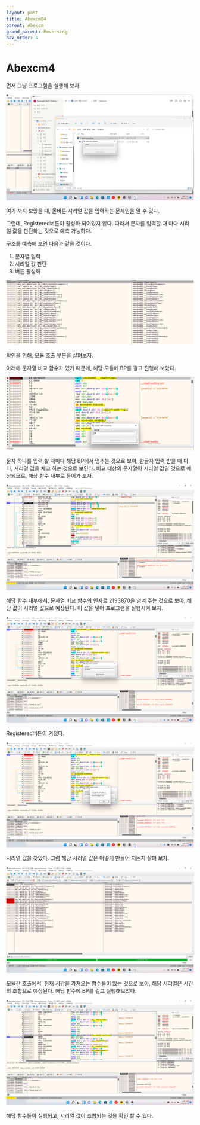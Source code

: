 ```yaml
---
layout: post
title: Abexcm04
parent: Abexcm
grand_parent: Reversing
nav_order: 4
---
```


# Abexcm4

먼저 그냥 프로그램을 실행해 보자.

![image](/assets/images/Abexcm04/Abexcm04.png)

여기 까지 보았을 때, 올바른 시리얼 값을 입력하는 문제임을 알 수 있다.

그런데, Registered버튼이 활성화 되어있지 않다. 따라서 문자를 입력할 때 마다 시리얼 값을 판단하는 것으로 예측 가능하다.

구조를 예측해 보면 다음과 같을 것이다.

1. 문자열 입력
2. 시리얼 값 판단
3. 버튼 활성화

![image](/assets/images/Abexcm04/Abexcm041.png)

확인을 위해, 모듈 호출 부분을 살펴보자.

아래에 문자열 비교 함수가 있기 때문에, 해당 모듈에 BP를 걸고 진행해 보았다.

![image](/assets/images/Abexcm04/Abexcm042.png)

문자 하나를 입력 할 때마다 해당 BP에서 멈추는 것으로 보아, 한글자 입력 받을 때 마다, 시리얼 값을 체크 하는 것으로 보인다. 비교 대상의 문자열이 시리얼 값일 것으로 예상되므로, 해상 함수 내부로 들어가 보자.

![image](/assets/images/Abexcm04/Abexcm043.png)

해당 함수 내부에서, 문자열 비교 함수의 인자로 2193870을 넘겨 주는 것으로 보아, 해당 값이 시리얼 값으로 예상된다. 이 값을 넣어 프로그램을 실행시켜 보자.

![image](/assets/images/Abexcm04/Abexcm044.png)

Registered버튼이 켜졌다. 

![image](/assets/images/Abexcm04/Abexcm045.png)

시리얼 값을 찾았다. 그럼 해당 시리얼 값은 어떻게 만들어 지는지 살펴 보자.

![image](/assets/images/Abexcm04/Abexcm046.png)

모듈간 호출에서, 현재 시간을 가져오는 함수들이 있는 것으로 보아, 해당 시리얼은 시간의 조합으로 예상된다. 해당 함수에 BP를 걸고 실행해보았다.

![image](/assets/images/Abexcm04/Abexcm047.png)

해당 함수들이 실헹되고, 시리얼 값이 조합되는 것을 확인 할 수 있다.
